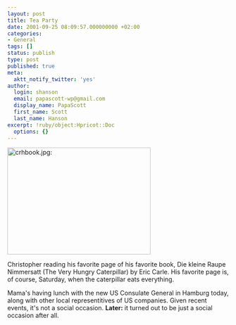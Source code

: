 ```yaml
---
layout: post
title: Tea Party
date: 2001-09-25 08:09:57.000000000 +02:00
categories:
- General
tags: []
status: publish
type: post
published: true
meta:
  aktt_notify_twitter: 'yes'
author:
  login: shanson
  email: papascott-wp@gmail.com
  display_name: PapaScott
  first_name: Scott
  last_name: Hanson
excerpt: !ruby/object:Hpricot::Doc
  options: {}
---
```

<p><img src="https://www.papascott.de/wordpress/wp-content/uploads/2001/09/crhbook.jpg" height="243" width="325" border="0" alt="crhbook.jpg: " /></p>
<p>Christopher reading his favorite page of his favorite book, Die kleine Raupe Nimmersatt (The Very Hungry Caterpillar) by Eric Carle. His favorite page is, of course, Saturday, when the caterpillar eats everything.</p>
<p>Mama's having lunch with the new US Consulate General in Hamburg today, along with other local representitives of US companies. Given recent events, it's not a social occasion. <b>Later:</b> it turned out to be just a social occasion after all.</p>
